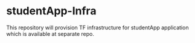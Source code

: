 # studentApp-Infra
This repository will provision TF infrastructure for studentApp application which is available at separate repo.  
